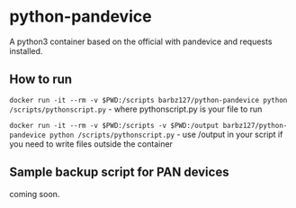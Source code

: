 # python-pandevice

A python3 container based on the official with pandevice and requests installed.

## How to run
`docker run -it --rm -v $PWD:/scripts barbz127/python-pandevice python /scripts/pythonscript.py` - where pythonscript.py is your file to run

`docker run -it --rm -v $PWD:/scripts -v $PWD:/output barbz127/python-pandevice python /scripts/pythonscript.py` - use /output in your script if you need to write files outside the container

 ## Sample backup script for PAN devices
 coming soon.


